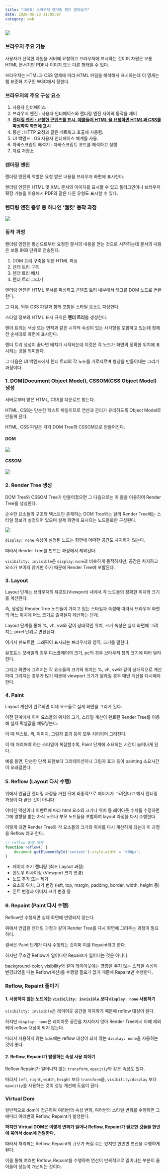 ```yaml
---
title: "[WEB] 브라우저 렌더링 원리 알아보기"
date: 2020-05-23 11:05:97
category: web
---
```


![](images/web.png)

### 브라우저 주요 기능

사용자가 선택한 자원을 서버에 요청하고 브라우저에 표시하는 것이며 자원은 보통 HTML 문서지만 PDF나 이미지 또는 다른 형태일 수 있다.

브라우저는 HTML과 CSS 명세에 따라 HTML 파일을 해석해서 표시하는데 이 명세는 웹 표준화 기구인 W3C에서 정한다.

### 브라우저의 주요 구성 요소

1. 사용자 인터페이스
2. 브라우저 엔진 : 사용자 인터페이스와 렌더링 엔진 사이의 동작을 제어  
3. **<u>렌더링 엔진 : 요청한 콘텐츠를 표시. 예를들어 HTML 을 요청하면 HTML과 CSS를 파싱하여 화면에 표시</u>**
4. 통신 : HTTP 요청과 같은 네트워크 호출에 사용됨.
5. UI 백엔드 : OS 사용자 인터페이스 체계를 사용.
6. 자바스크립트 해석기 : 자바스크립트 코드를 해석하고 실행
7. 자료 저장소

### 렌더링 엔진

렌더링 엔진의 역할은 요청 받은 내용을 브라우저 화면에 표시한다.

렌더링 엔진은 HTML 및 XML 문서와 이미지를 표시할 수 있고 플러그인이나 브라우저 확장 기능을 이용해서  PDF와 같은 다른 유형도 표시할 수 있다.

### 렌더링 엔진 종류 중 하나인 '웹킷' 동작 과정

![](./images/browser.png)

### 동작 과정

렌더링 엔진은 통신으로부터 요청한 문서의 내용을 얻는 것으로 시작하는데 문서의 내용은 보통 8KB 단위로 전송된다.

1. DOM 트리 구축을 위한 HTML 파싱
2. 렌더 트리 구축
3. 렌더 트리 배치
4. 렌더 트리 그리기

렌더링 엔진은 HTML 문서를 파싱하고 콘텐츠 트리 내부에서 태그를 DOM 노드로 변환한다.

그 다음, 외부 CSS 파일과 함께 포함된 스타일 요소도 파싱한다.

스타일 정보와 HTML 표시 규칙은 **렌더 트리**를 생성한다.

렌더 트리는 색상 또는 면적과 같은 시각적 속성이 있는 사각형을 포함하고 있는데 정해진 순서대로 화면에 표시한다.

렌더 트리 생성이 끝나면 배치가 시작되는데 이것은 각 노드가 화면의 정확한 위치에 표시되는 것을 의미한다.

그 다음은 UI 백엔드에서 렌더 트리의 각 노드를 가로지르며 형상을 만들어내는 그리기 과정이다.

### 1. DOM(Document Object Model), CSSOM(CSS Object Model) 생성

서버로부터 받은 HTML, CSS를 다운로드 받는다.

HTML, CSS는 단순한 텍스트 파일이므로 연산과 관리가 유리하도록 Object Model로 만들게 된다.

HTML, CSS 파일은 각각 DOM Tree와 CSSOM으로 만들어진다.

#### DOM
![](./images/browser2.png)

#### CSSOM
![](./images/browser3.png)

### 2. Render Tree 생성

DOM Tree와 CSSOM Tree가 만들어졌으면 그 다음으로는 이 둘을 이용하여 Render Tree를 생성한다.

순수한 요소들의 구조와 텍스트만 존재하는 DOM Tree와는 달리 Render Tree에는 스타일 정보가 설정되어 있으며 실제 화면에 표시되는 노드들로만 구성된다.

![](./images/browser4.png)

`display: none` 속성이 설정된 노드는 화면에 어떠한 공간도 차지하지 않는다.

따라서 Render Tree를 만드는 과정에서 제외된다.

`visibility: invisible`은 `display:none`과 비슷하게 동작하지만, 공간은 차지하고 요소가 보이지 않게만 하기 때문에 Render Tree에 포함된다.

### 3. Layout

Layout 단계는 브라우저의 뷰포트(Viewport) 내에서 각 노드들의 정확한 위치와 크기를 계산한다.

즉, 생성된 Render Tree 노드들이 가지고 있는 스타일과 속성에 따라서 브라우저 화면의 어느 위치에 어느 크기로 출력될지 계산하는 단계.

Layout 단계를 통해 %, vh, vw와 같이 상대적인 위치, 크기 속성은 실제 화면에 그려지는 pixel 단위로 변환된다.

여기서 뷰포트란, 그래픽이 표시되는 브라우저의 영역, 크기를 말한다.

뷰포트는 모바일의 경우 디스플레이의 크기, pc의 경우 브라우저 창의 크기에 따라 달라진다.

그리고 화면에 그려지는 각 요소들의 크기와 위치는 %, vh, vw와 같이 상대적으로 계산하여 그려지는 경우가 많기 때문에 viewport 크기가 달라질 경우 매번 계산을 다시해야 한다.

### 4. Paint

Layout 계산이 완료되면 이제 요소들로 실제 화면을 그리게 된다.

이전 단계에서 이미 요소들의 위치와 크기, 스타일 계산이 완료된 Render Tree를 이용해 실제 픽셀값을 채워넣는다.

이 때 텍스트, 색, 이미지, 그림자 효과 등이 모두 처리되어 그려진다.

이 때 처리해야 하는 스타일이 복잡할수록, Paint 단계에 소요되는 시간이 늘어나게 된다.

예를 들면, 단순한 단색 표현보다 그라데이션이나 그림자 효과 등이 painting 소요시간이 오래걸린다.

### 5. Reflow (Layout 다시 수행)

위에서 언급된 렌더링 과정을 거친 뒤에 최종적으로 페이지가 그려진다고 해서 렌더링 과정이 다 끝난 것이 아니다.

어떠한 액션이나 이벤트에 따라 html 요소의 크기나 위치 등 레이아웃 수치를 수정하면 그에 영향을 받는 자식 노드나 부모 노드들을 포함하여 layout 과정을 다시 수행한다.

이렇게 되면 Render Tree와 각 요소들의 크기와 위치를 다시 계산하게 되는데 이 과정을 Reflow 라고 한다.

```js
// reflow 발생 예제
function reflow() { 
	document.getElementById('content').style.width = '600px'; 
}
```

- 페이지 초기 렌더링 (최초 Layout 과정)
- 윈도우 리사이징 (Viewport 크기 변경)
- 노드 추가 또는 제거
- 요소의 위치, 크기 변경 (left, top, margin, padding, border, width, height 등)
- 폰트 변경과 이미지 크기 변경 등

### 6. Repaint (Paint 다시 수행)

Reflow만 수행되면 실제 화면에 반영되지 않는다.

위에서 언급된 렌더링 과정과 같이 Render Tree를 다시 화면에 그려주는 과정이 필요하다.

결국은 Paint 단계가 다시 수행되는 것이며 이를 Repaint라고 한다.

하지만 무조건 Reflow가 일어나야 Repaint가 일어나는 것은 아니다.

background-color, visibility와 같이 레이아웃에는 영향을 주지 않는 스타일 속성이 변경되었을 때는 Reflow(계산)를 수행할 필요가 없기 때문에 Repaint만 수행한다.

### Reflow, Repaint 줄이기

#### 1. 사용하지 않는 노드에는 `visibility: invisible` 보다 `display: none` 사용하기

`visibility: invisible`은 레이아웃 공간을 차지하기 때문에 reflow 대상이 된다.

하지만 `display: none`은 레이아웃 공간을 차지하지 않아 Render Tree에서 아예 제외되어 reflow 대상이 되지 않는다.

따라서 사용하지 않는 노드에는 reflow 대상이 되지 않는 `display: none`을 사용하는 것이 좋다.

#### 2. Reflow, Repaint가 발생하는 속성 사용 피하기

Reflow Repaint가 일어나지 않는 `transform`, `opacitiy`와 같은 속성도 있다.

따라서 `left`, `right`, `width`, `height` 보다 `transform`을, `visibility/display` 보다 `opacitiy`를 사용하는 것이 성능 개선에 도움이 된다.

### Virtual Dom

일반적으로 dom에 접근하여 여러번의 속성 변화, 여러번의 스타일 변화를 수행하면 그에따라 여러번의 Reflow, Repaint가 발생한다. 

**하지만 Virtual DOM은 이렇게 변화가 일어나 Reflow, Repaint가 필요한 것들을 한번에 묶어서 dom에 전달한다.** 

따라서 처리되는 Reflow, Repaint의 규모가 커질 수는 있지만 한번만 연산을 수행하게 된다.

이를 통해 여러번 Reflow, Repaint를 수행하며 연산이 반복적으로 일어나는 부분이 줄어들어 성능이 개선되는 것이다.